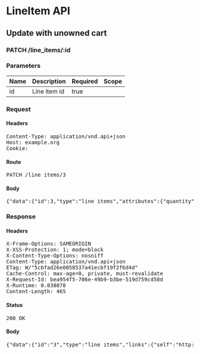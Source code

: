 # LineItem API

## Update with unowned cart

### PATCH /line_items/:id

### Parameters

| Name | Description | Required | Scope |
|------|-------------|----------|-------|
| id | Line item id | true |  |

### Request

#### Headers

<pre>Content-Type: application/vnd.api+json
Host: example.org
Cookie: </pre>

#### Route

<pre>PATCH /line_items/3</pre>

#### Body

<pre>{"data":{"id":3,"type":"line_items","attributes":{"quantity":2}}}</pre>

### Response

#### Headers

<pre>X-Frame-Options: SAMEORIGIN
X-XSS-Protection: 1; mode=block
X-Content-Type-Options: nosniff
Content-Type: application/vnd.api+json
ETag: W/&quot;5cbfad26e0058537a41ecbf19f2f6d4d&quot;
Cache-Control: max-age=0, private, must-revalidate
X-Request-Id: bea954f5-706e-49b9-b3be-519d759cd58d
X-Runtime: 0.038078
Content-Length: 465</pre>

#### Status

<pre>200 OK</pre>

#### Body

<pre>{"data":{"id":"3","type":"line_items","links":{"self":"http://example.org/line_items/3"},"attributes":{"cart_id":10,"sale_price":"5.0","list_price":"5.0","quantity":2,"created_at":"2017-10-04T20:56:52.398Z","updated_at":"2017-10-04T20:56:52.405Z","source_id":3,"source_type":"Item","source_sku":"IMASKU","options":{}},"relationships":{"cart":{"links":{"self":"http://example.org/line_items/3/relationships/cart","related":"http://example.org/line_items/3/cart"}}}}}</pre>

